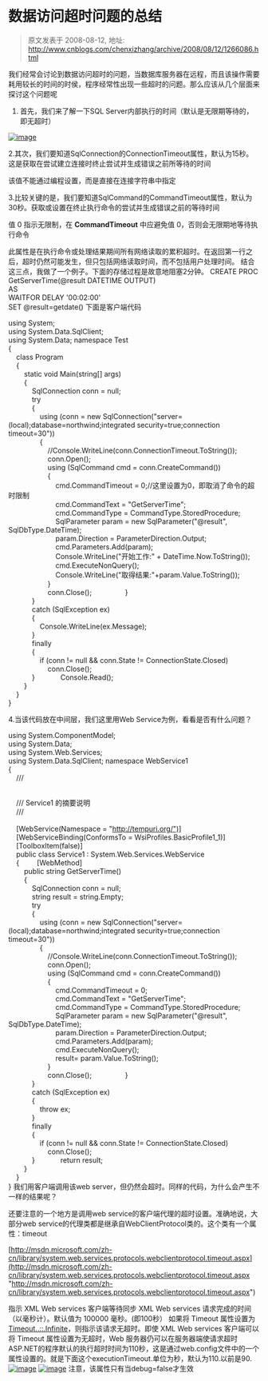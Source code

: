 # 数据访问超时问题的总结 
> 原文发表于 2008-08-12, 地址: http://www.cnblogs.com/chenxizhang/archive/2008/08/12/1266086.html 


我们经常会讨论到数据访问超时的问题，当数据库服务器在远程，而且该操作需要耗用较长的时间的时侯，程序经常性出现一些超时的问题。那么应该从几个层面来探讨这个问题呢

 1. 首先，我们来了解一下SQL Server内部执行的时间（默认是无限期等待的，即无超时）

 [![image](http://www.cnblogs.com/images/cnblogs_com/chenxizhang/WindowsLiveWriter/cdfed65742f1_E023/image_thumb.png)](http://www.cnblogs.com/images/cnblogs_com/chenxizhang/WindowsLiveWriter/cdfed65742f1_E023/image_2.png) 

 2.其次，我们要知道SqlConnection的ConnectionTimeout属性，默认为15秒。这是获取在尝试建立连接时终止尝试并生成错误之前所等待的时间

 该值不能通过编程设置，而是直接在连接字符串中指定

 3.比较关键的是，我们要知道SqlCommand的CommandTimeout属性，默认为30秒。获取或设置在终止执行命令的尝试并生成错误之前的等待时间

 值 0 指示无限制，在 **CommandTimeout** 中应避免值 0，否则会无限期地等待执行命令

 此属性是在执行命令或处理结果期间所有网络读取的累积超时。在返回第一行之后，超时仍然可能发生，但只包括网络读取时间，而不包括用户处理时间。 结合这三点，我做了一个例子。下面的存储过程是故意地阻塞2分钟。 CREATE PROC GetServerTime(@result DATETIME OUTPUT)  
AS  
WAITFOR DELAY '00:02:00'  
SET @result=getdate() 下面是客户端代码

 using System;  
using System.Data.SqlClient;  
using System.Data; namespace Test  
{  
    class Program  
    {  
        static void Main(string[] args)  
        {  
            SqlConnection conn = null;  
            try  
            {  
                using (conn = new SqlConnection("server=(local);database=northwind;integrated security=true;connection timeout=30"))  
                {  
                    //Console.WriteLine(conn.ConnectionTimeout.ToString());  
                    conn.Open();  
                    using (SqlCommand cmd = conn.CreateCommand())  
                    {  
                        cmd.CommandTimeout = 0;//这里设置为0，即取消了命令的超时限制  
                        cmd.CommandText = "GetServerTime";  
                        cmd.CommandType = CommandType.StoredProcedure;  
                        SqlParameter param = new SqlParameter("@result", SqlDbType.DateTime);  
                        param.Direction = ParameterDirection.Output;  
                        cmd.Parameters.Add(param);  
                        Console.WriteLine("开始工作:" + DateTime.Now.ToString());  
                        cmd.ExecuteNonQuery();  
                        Console.WriteLine("取得结果:"+param.Value.ToString());  
                    }  
                    conn.Close();                 }  
            }  
            catch (SqlException ex)  
            {  
                Console.WriteLine(ex.Message);  
            }  
            finally  
            {  
                if (conn != null && conn.State != ConnectionState.Closed)  
                    conn.Close();  
            }             Console.Read();  
        }  
    }  
}  

 4.当该代码放在中间层，我们这里用Web Service为例，看看是否有什么问题？

 using System.ComponentModel;  
using System.Data;  
using System.Web.Services;  
using System.Data.SqlClient; namespace WebService1  
{  
    /// <summary>  
    /// Service1 的摘要说明  
    /// </summary>  
    [WebService(Namespace = "<http://tempuri.org/")]>  
    [WebServiceBinding(ConformsTo = WsiProfiles.BasicProfile1\_1)]  
    [ToolboxItem(false)]  
    public class Service1 : System.Web.Services.WebService  
    {         [WebMethod]  
        public string GetServerTime()  
        {  
            SqlConnection conn = null;  
            string result = string.Empty;  
            try  
            {  
                using (conn = new SqlConnection("server=(local);database=northwind;integrated security=true;connection timeout=30"))  
                {  
                    //Console.WriteLine(conn.ConnectionTimeout.ToString());                     conn.Open();  
                    using (SqlCommand cmd = conn.CreateCommand())  
                    {  
                        cmd.CommandTimeout = 0;  
                        cmd.CommandText = "GetServerTime";  
                        cmd.CommandType = CommandType.StoredProcedure;  
                        SqlParameter param = new SqlParameter("@result", SqlDbType.DateTime);  
                        param.Direction = ParameterDirection.Output;  
                        cmd.Parameters.Add(param);  
                        cmd.ExecuteNonQuery();  
                        result= param.Value.ToString();  
                    }  
                    conn.Close();                 }  
            }  
            catch (SqlException ex)  
            {  
                throw ex;  
            }  
            finally  
            {  
                if (conn != null && conn.State != ConnectionState.Closed)  
                    conn.Close();  
            }             return result;  
        }  
    }  
} 我们用客户端调用该web server，但仍然会超时。同样的代码，为什么会产生不一样的结果呢？

 还要注意的一个地方是调用web service的客户端代理的超时设置。准确地说，大部分web service的代理类都是继承自WebClientProtocol类的。这个类有一个属性：timeout

 [http://msdn.microsoft.com/zh-cn/library/system.web.services.protocols.webclientprotocol.timeout.aspx](http://msdn.microsoft.com/zh-cn/library/system.web.services.protocols.webclientprotocol.timeout.aspx "http://msdn.microsoft.com/zh-cn/library/system.web.services.protocols.webclientprotocol.timeout.aspx")

 指示 XML Web services 客户端等待同步 XML Web services 请求完成的时间（以毫秒计）。默认值为 100000 毫秒。(即100秒） 如果将 Timeout 属性设置为 [Timeout..::.Infinite](http://msdn.microsoft.com/zh-cn/library/system.threading.timeout.infinite.aspx)，则指示该请求无超时。即使 XML Web services 客户端可以将 Timeout 属性设置为无超时，Web 服务器仍可以在服务器端使请求超时   ASP.NET的程序默认的执行超时时间为110秒，这是通过web.config文件中的一个属性设置的。就是下面这个executionTimeout.单位为秒，默认为110.以前是90. [![image](http://www.cnblogs.com/images/cnblogs_com/chenxizhang/WindowsLiveWriter/cdfed65742f1_E023/image_thumb_2.png)](http://www.cnblogs.com/images/cnblogs_com/chenxizhang/WindowsLiveWriter/cdfed65742f1_E023/image_6.png) [![image](http://www.cnblogs.com/images/cnblogs_com/chenxizhang/WindowsLiveWriter/cdfed65742f1_E023/image_thumb_3.png)](http://www.cnblogs.com/images/cnblogs_com/chenxizhang/WindowsLiveWriter/cdfed65742f1_E023/image_8.png) 注意，该属性只有当debug=false才生效 







































